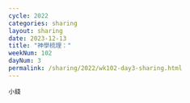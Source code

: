 ```yaml
---
cycle: 2022
categories: sharing
layout: sharing
date: 2023-12-13
title: "神學梳理："
weekNum: 102
dayNum: 3
permalink: /sharing/2022/wk102-day3-sharing.html
---
```


[](https://eccseattle.github.io/media/sharing/2022/wk102/2023-12-13-bin.m4a)

`小錢`